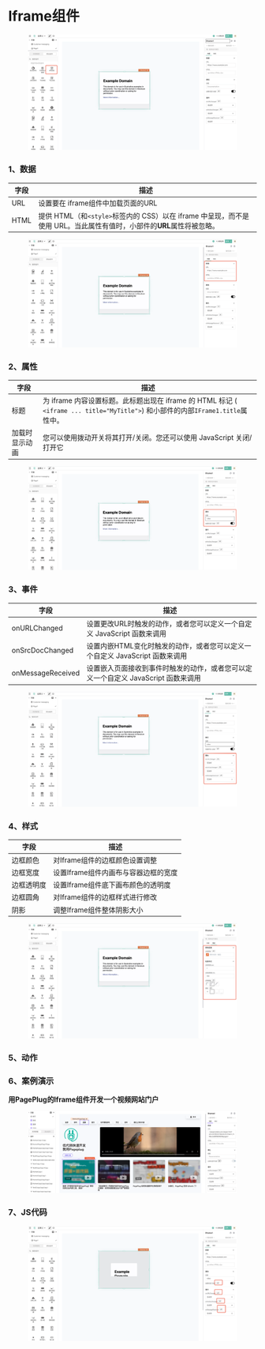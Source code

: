 # Iframe组件

<figure><img src="../../../.gitbook/assets/image (114) (1).png" alt=""><figcaption></figcaption></figure>



### 1、数据

| 字段   | 描述                                                                            |
| ---- | ----------------------------------------------------------------------------- |
| URL  | 设置要在 iframe组件中加载页面的URL                                                        |
| HTML | 提供 HTML（和`<style>`标签内的 CSS）以在 iframe 中呈现，而不是使用 URL。当此属性有值时，小部件的**URL**属性将被忽略。 |

<figure><img src="../../../.gitbook/assets/image (108) (1).png" alt=""><figcaption></figcaption></figure>

### 2、属性

| 字段      | 描述                                                                                                   |
| ------- | ---------------------------------------------------------------------------------------------------- |
| 标题      | 为 iframe 内容设置标题。此标题出现在 iframe 的 HTML 标记 ( `<iframe ... title="MyTitle">`) 和小部件的内部`IFrame1.title`属性中。 |
| 加载时显示动画 | 您可以使用拨动开关将其打开/关闭。您还可以使用 JavaScript 关闭/打开它                                                            |

<figure><img src="../../../.gitbook/assets/image (132).png" alt=""><figcaption></figcaption></figure>

### 3、事件

| 字段                | 描述                                              |
| ----------------- | ----------------------------------------------- |
| onURLChanged      | 设置更改URL时触发的动作，或者您可以定义一个自定义 JavaScript 函数来调用     |
| onSrcDocChanged   | 设置内嵌HTML变化时触发的动作，或者您可以定义一个自定义 JavaScript 函数来调用  |
| onMessageReceived | 设置嵌入页面接收到事件时触发的动作，或者您可以定义一个自定义 JavaScript 函数来调用 |

<figure><img src="../../../.gitbook/assets/image (118).png" alt=""><figcaption></figcaption></figure>

### 4、样式

| 字段    | 描述                    |
| ----- | --------------------- |
| 边框颜色  | 对Iframe组件的边框颜色设置调整    |
| 边框宽度  | 设置Iframe组件内画布与容器边框的宽度 |
| 边框透明度 | 设置Iframe组件底下画布颜色的透明度  |
| 边框圆角  | 对Iframe组件的边框样式进行修改    |
| 阴影    | 调整Iframe组件整体阴影大小      |

<figure><img src="../../../.gitbook/assets/image (137).png" alt=""><figcaption></figcaption></figure>



### 5、动作







### 6、案例演示



**用PagePlug的Iframe组件开发一个视频网站门户**

<figure><img src="../../../.gitbook/assets/image (123).png" alt=""><figcaption></figcaption></figure>



### 7、JS代码

<figure><img src="../../../.gitbook/assets/image (101) (1).png" alt=""><figcaption></figcaption></figure>
